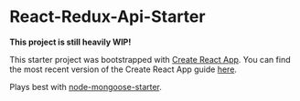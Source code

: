 # React-Redux-Api-Starter

**This project is still heavily WIP!**

This starter project was bootstrapped with [Create React App](https://github.com/facebookincubator/create-react-app).
You can find the most recent version of the Create React App guide [here](https://github.com/facebookincubator/create-react-app/blob/master/packages/react-scripts/template/README.md).

Plays best with [node-mongoose-starter](https://github.com/florianwittmann/node-mongoose-starter).